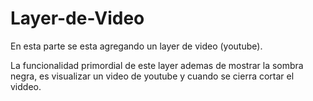 Layer-de-Video
==============

En esta parte se esta agregando un layer de video (youtube).

La funcionalidad primordial de este layer ademas de mostrar la sombra negra, es visualizar un video de youtube y cuando se cierra cortar el viddeo.
